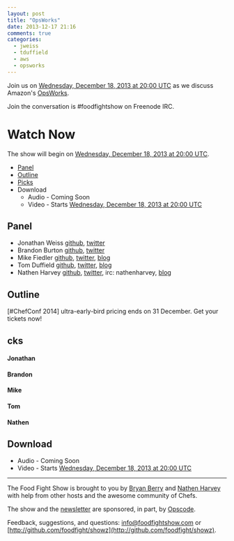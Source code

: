 ```yaml
---
layout: post
title: "OpsWorks"
date: 2013-12-17 21:16
comments: true
categories: 
  - jweiss
  - tduffield
  - aws
  - opsworks
---
```


Join us on [Wednesday, December 18, 2013 at 20:00 UTC](http://www.timeanddate.com/worldclock/fixedtime.html?msg=Food+Fight+Show+70+-+OpsWorks&iso=20131218T15&p1=419&ah=1) as we discuss Amazon's [OpsWorks](http://aws.amazon.com/opsworks/).

Join the conversation is #foodfightshow on Freenode IRC.

# Watch Now

The show will begin on [Wednesday, December 18, 2013 at 20:00 UTC](http://www.timeanddate.com/worldclock/fixedtime.html?msg=Food+Fight+Show+70+-+OpsWorks&iso=20131218T15&p1=419&ah=1).

* [Panel](http://foodfightshow.org/2013/12/opsworks.html#panel)
* [Outline](http://foodfightshow.org/2013/12/opsworks.html#outline)
* [Picks](http://foodfightshow.org/2013/12/opsworks.html#picks)
* Download
  * Audio - Coming Soon
  * Video - Starts [Wednesday, December 18, 2013 at 20:00 UTC](http://www.timeanddate.com/worldclock/fixedtime.html?msg=Food+Fight+Show+70+-+OpsWorks&iso=20131218T15&p1=419&ah=1)

Panel<a name="panel"></a>
-----

* Jonathan Weiss [github](https://github.com/jweiss), [twitter](https://twitter.com/jweiss)
* Brandon Burton [github](http://github.com/solarce), [twitter](https://twitter.com/solarce)
* Mike Fiedler [github](http://github.com/miketheman), [twitter](http://twitter.com/mikefiedler), [blog](http://www.miketheman.net)
* Tom Duffield [github](http://github.com/tduffield), [twitter](http://twitter.com/tomduffield), [blog](http://tomduffield.com)
* Nathen Harvey [github](http://github.com/nathenharvey), [twitter](http://twitter.com/nathenharvey), irc: nathenharvey, [blog](http://nathenharvey.com)

Outline<a name="outline"></a>
-------

[#ChefConf 2014] ultra-early-bird pricing ends on 31 December.  Get your tickets now!

cks<a name="picks"></a>
-----
#### Jonathan

#### Brandon

#### Mike

#### Tom

#### Nathen
  
Download
--------
* Audio - Coming Soon
* Video - Starts [Wednesday, December 18, 2013 at 20:00 UTC](http://www.timeanddate.com/worldclock/fixedtime.html?msg=Food+Fight+Show+70+-+OpsWorks&iso=20131218T15&p1=419&ah=1)

<hr />

The Food Fight Show is brought to you by [Bryan Berry](https://twitter.com/bryanwb) and [Nathen Harvey](https://twitter.com/nathenharvey) with help from other hosts and the awesome community of Chefs.

The show and the [newsletter](http://us6.campaign-archive2.com/home/?u=7d43a288e882a145b7e99c650&id=ad8186466d) are sponsored, in part, by [Opscode](http://www.opscode.com).

Feedback, suggestions, and questions:  [info@foodfightshow.com](mailto:info@foodfightshow.com) or  [http://github.com/foodfight/showz](http://github.com/foodfight/showz).


